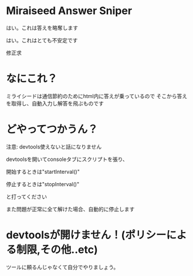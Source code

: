 # Miraiseed Answer Sniper

はい。これは答えを略奪します

はい。これはとても不安定です

修正求


# なにこれ？

ミライシードは通信節約のためにhtml内に答えが乗っているので
そこから答えを取得し、自動入力し解答を飛ぶものです


# どやってつかうん？

注意: devtools使えないと話になりません


devtoolsを開いてconsoleタブにスクリプトを張り、

開始するときは"startInterval()"

停止するときは"stopInterval()"

と打ってください

また問題が正常に全て解けた場合、自動的に停止します


# devtoolsが開けません！(ポリシーによる制限,その他..etc)

ツールに頼るんじゃなくて自分でやりましょう。
